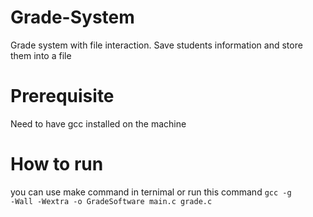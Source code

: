 # Grade-System
 Grade system with file interaction. Save students information and store them into a file
# Prerequisite
 Need to have gcc installed on the machine
# How to run
 you can use make command in ternimal or run this command
 <code>gcc -g -Wall -Wextra -o GradeSoftware main.c grade.c</code>